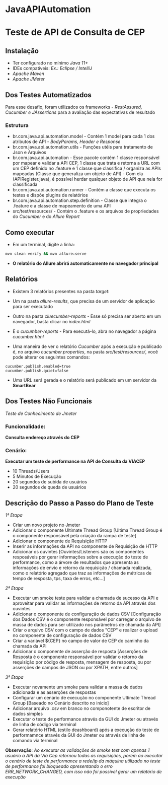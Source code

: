 # JavaAPIAutomation

# Teste de API de Consulta de CEP

## Instalação

- Ter configurado no mínimo *Java 11+*
- IDEs compatíveis: *Ex.: Eclipse / IntelliJ*
- *Apache Maven*
- *Apache JMeter*

## Dos Testes Automatizados

Para esse desafio, foram utilizados os frameworks - *RestAssured, Cucumber e JAssertions* para a avaliação das expectativas de resultado

### Estrutura

- br.com.java.api.automation.model - Contém 1 model para cada 1 dos atributos de API - *BodyParams, Header e Response*
- br.com.java.api.automation.utils - Funções utéis para tratamento de Json e Arquivos
- br.com.java.api.automation - Esse pacote contém 1 classe responsável por mapear e validar a API CEP, 1 classe que trata e retorna a URL com um CEP definido no .feature e 1 classe que classifica / organiza as APIs mapeadas (Classe que generaliza um objeto de API) - Com ela (APIRegister.java), é possível herdar qualquer objeto de API que nela for classificada
- br.com.java.api.automation.runner - Contém a classe que executa os testes e dispõe plugins de relatórios
- br.com.java.api.automation.step.definition - Classe que integra o .feature e a classe de mapeamento de uma API
- src/test/resources/ - Contém o .feature e os arquivos de propriedades do *Cucumber* e do *Allure Report*

## Como executar

- Em um terminal, digite a linha:
```bash
mvn clean verify && mvn allure:serve 
```

- **O relatório do Allure abrirá automaticamente no navegador principal**

## Relatórios

- Existem 3 relatórios presentes na pasta *target*:

- Um na pasta *allure-results*, que precisa de um servidor de aplicação para ser executado
- Outro na pasta *cluecumber-reports* - Esse só precisa ser aberto em um navegador, basta clicar no *index.html*
- E o *cucumber-reports* - Para executá-lo, abra no navegador a página *cucumber.html*

- Uma maneira de ver o relatório *Cucumber* após a execução e publicado é, no arquivo *cucumber.properties*, na pasta *src/test/resources/*, você pode alterar os seguintes comandos:
```
cucumber.publish.enabled=true
cucumber.publish.quiet=false
```
- Uma URL será gerada e o relatório será publicado em um servidor da **SmartBear**

## Dos Testes Não Funcionais

*Teste de Conhecimento de Jmeter*

### Funcionalidade:
**Consulta endereço através do CEP**

### Cenário:
**Executar um teste de performance na API de Consulta da VIACEP**

- 10 Threads/Users
- 5 Minutos de Execução
- 20 segundos de subida de usuários
- 20 segundos de queda de usuários

## Descrição do Passo a Passo do Plano de Teste

*1ª Etapa*
- Criar um novo projeto no Jmeter
- Adicionar o componente Ultimate Thread Group [Ultima Thread Group é o componente responsável pela criação da rampa de teste]
- Adicionar o componente de Requisição HTTP
- Inserir as informações da API no componente de Requisição de HTTP
- Adicionar os ouvintes [Ouvintes/Listeners são os componentes resposáveis por gerar informações sobre a execução do teste de performance, como a árvore de resultados que apresenta as informações de envio e retorno da requisição / chamada realizada, como o relatório agregado que traz as informações de métricas de tempo de resposta, tps, taxa de erros, etc...]

*2ª Etapa*
- Executar um smoke teste para validar a chamada de sucesso da API e aproveitar para validar as informações de retorno da API através dos ouvintes
- Adicionar o componente de configuração de dados CSV [Configuração dos Dados CSV é o componente responsável por carregar o arquivo de massa de dados para ser utilizado nos parâmetros de chamada da API]
- Criar o arquivo CSV com o campo de dados "CEP" e realizar o upload no componente de configuração de dados CSV
- Criar a variável ${CEP} no campo de valor de CEP do caminho da chamada da API
- Adicionar o componente de asserção de resposta [Asserções de Resposta é o componente responsável por validar o retorno da requisição por código de resposta, mensagem de resposta, ou por asserções de campos de JSON ou por XPATH, entre outros]

*3ª Etapa*
- Executar novamente um smoke para validar a massa de dados adicionada e as asserções de respostas 
- Configurar um cenário de execução no componente Ultimate Thread Group [Baseado no Cenário descrito no início]
- Adicionar arquivo .csv em branco no componotente de escritor de dados simples
- Executar o teste de performance através da GUI do Jmeter ou através de linha de código via terminal
- Gerar relatório HTML (estilo deashboard) após a execução do teste de performamnce através da GUI do Jmeter ou através de linha de comando via terminal


**Observação**: *Ao executar as validações de smoke test com apenas 1 usuário a API da Via Cep retornou todas as requisições, porém ao executar o cenário de teste de performance a rede/ip da máquina utilizado no teste de performance foi bloqueado apresentando o erro ERR_NETWORK_CHANGED, com isso não foi possível gerar um relatório de execução*
